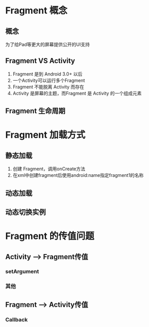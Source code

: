 # Fragment 概念
## 概念
为了给Pad等更大的屏幕提供公开的UI支持
## Fragment VS Activity
1. Fragment 是到 Android 3.0+ 以后
2. 一个Activity可以运行多个Fragment
3. Fragment 不能脱离 Activity 而存在
4. Activity 是屏幕的主题，而Fragment 是 Activity 的一个组成元素
## Fragment 生命周期
# Fragment 加载方式
## 静态加载
1. 创建 Fragment，调用onCreate方法
2. 在xml中创建fragment后使用android:name指定fragment1的名称
## 动态加载
## 动态切换实例
# Fragment 的传值问题
## Activity --> Fragment传值
### setArgument
### 其他
## Fragment --> Activity传值
### Callback